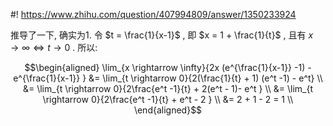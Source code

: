 #! https://www.zhihu.com/question/407994809/answer/1350233924

[comment]: <> (Answer URL: https://www.zhihu.com/question/407994809/answer/1350233924)
[comment]: <> (Question Title: 为啥这个是1，我算几遍得负一？)
[comment]: <> (Author Name: 采石工)
[comment]: <> (Create Time: 2020-07-20 19:02:40)

推导了一下, 确实为1. 令  $t = \frac{1}{x-1}$  , 即  $x = 1 + \frac{1}{t}$  , 且有  $x
\rightarrow \infty \Leftrightarrow t \rightarrow 0$  . 所以:

$$\begin{aligned} 
\lim_{x \rightarrow \infty}{2x (e^{\frac{1}{x-1}} -1) - e^{\frac{1}{x-1}} }
&= \lim_{t \rightarrow 0}{2(\frac{1}{t} + 1) (e^t -1) - e^t} \\
&= \lim_{t \rightarrow 0}{2\frac{e^t -1}{t} + 2(e^t - 1)- e^t } \\
&= \lim_{t \rightarrow 0}{2\frac{e^t -1}{t} + e^t - 2 } \\
&= 2 + 1 - 2 = 1 \\
\end{aligned}$$

